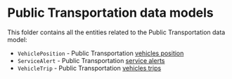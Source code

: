 # Public Transportation data models

This folder contains all the entities related to the Public Transportation data model:

* `VehiclePosition` - Public Transportation [vehicles position](https://github.com/ftcardoso/dataModels/tree/PublicTransportation/PublicTransportation/VehiclePosition)
* `ServiceAlert` - Public Transportation [service alerts](https://github.com/ftcardoso/dataModels/tree/PublicTransportation/PublicTransportation/ServiceAlert)
* `VehicleTrip` - Public Transportation [vehicles trips](https://github.com/ftcardoso/dataModels/tree/PublicTransportation/PublicTransportation/VehicleTrip)
